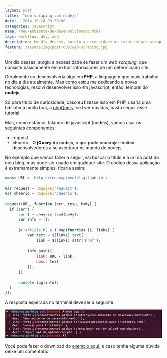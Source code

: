 ```yaml
---
layout: post
title:  "web scraping com nodejs"
date:   2014-10-24 09:50:00
categories: javascript
name: /meu-ambiente-de-desenvolvimento.html
tags: workflow, dev, web
description: Um dia desses, surgiu a necessidade de fazer um web scraping, que consiste básicamente em extrair informações de um determinado site.
feature: /assets/img/post-006/web-scraping.jpg
---
```


Um dia desses, surgiu a necessidade de fazer um _web scraping_, que consiste básicamente em extrair informações de um determinado site.

Geralmente eu desenvolveria algo em __PHP__, a linguagem que mais trabalho no dia a dia atualmente. Mas como estou me dedicando a novas tecnologias, resolvi desenvolver isso em javascript, então, lembrei do __nodejs__. 

Só para titulo de curiosidade, caso eu fizesse isso em PHP, usaria uma biblioteca muito boa, a [phpQuery], se tiver dúvidas, basta seguir esse [tutorial].

Mas, como estamos falando de javascript (nodejs), vamos usar os seguintes componentes:

  * request 
  * cheerio - O __jQuery__ do nodejs, o que pode encorajar muitos desenvolvedores a se aventurar no mundo de nodejs.
  
No exemplo que vamos fazer a seguir, vai buscar o titulo e a url do post do meu blog, mas pode ser usado em qualquer site. O código dessa aplicação é extremamente simples, ficaria assim:

```javascript
const URL = 'http://renanmpimentel.github.io';

var request = require('request');
var cheerio = require('cheerio');

request(URL, function (err, resp, body) {
  if (!err) {
      var $ = cheerio.load(body);
      var info = [];

      $('article h2 a').map(function (i, links) {
          var text = $(links).text(),
              link = $(links).attr('href');

          info.push({
              link: URL + link,
              desc: text
          });
      });

      console.log(info);
  }
});
```

A resposta esperada no terminal deve ser a seguinte:

![alt text](/assets/img/post-006/app.jpg "")

Você pode fazer o download do [exemplo aqui], e caso tenha alguma dúvida deixe um comentário.

    
[phpQuery]: https://code.google.com/p/phpquery/
[tutorial]: http://www.deivison.com.br/phpquery-web-scraping-ja-imaginou-selecionar-elementos-de-um-outro-site-com-php-utilizando-a-semantica-de-elementos-como-do-css/
[exemplo aqui]: https://github.com/renanmpimentel/webscraping-blog

